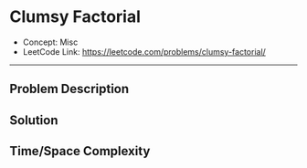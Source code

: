 # Clumsy Factorial

- Concept: Misc
- LeetCode Link: https://leetcode.com/problems/clumsy-factorial/

---

## Problem Description

## Solution

## Time/Space Complexity

